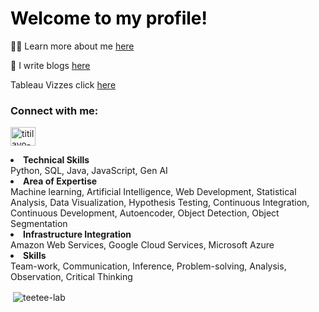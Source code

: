 
<h1 <span style = 'color: black'></>Welcome to my profile!</i></span></h1>

👨‍💻 Learn more about me [here](https://abbyamuwo.com)

📝 I write blogs [here](https://medium.com/@publicationbytee)

Tableau Vizzes click [here](https://public.tableau.com/app/profile/titilayo.amuwo)

<h3 align="left">Connect with me:</h3>
<p align="left">
<a href="https://linkedin.com/in/titilayo-teetee-amuwo" target="blank"><img align="center" src="https://raw.githubusercontent.com/rahuldkjain/github-profile-readme-generator/master/src/images/icons/Social/linked-in-alt.svg" alt="titilayo-teetee-amuwo" height="30" width="40" /></a>

<p><li><span><strong>Technical Skills</strong></span><br>Python, SQL, Java, JavaScript, Gen AI</li>
                        <li><span><strong>Area of Expertise</strong></span><br>Machine learning, Artificial Intelligence, Web Development, Statistical Analysis, Data Visualization, Hypothesis Testing, Continuous Integration, Continuous Development, Autoencoder, Object Detection, Object Segmentation</li>
                        <li><span><strong>Infrastructure Integration</strong></span><br>Amazon Web Services, Google Cloud Services, Microsoft Azure</li>
                        <li><span><strong>Skills</strong></span><br>Team-work, Communication, Inference, Problem-solving, Analysis, Observation, Critical Thinking</li></li></p>

<p>&nbsp;<img align="center" src="https://github-readme-stats.vercel.app/api?username=teetee-lab&show_icons=true&locale=en" alt="teetee-lab" /></p>
